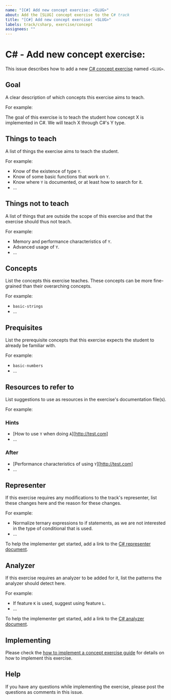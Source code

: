 ```yaml
---
name: "[C#] Add new concept exercise: <SLUG>"
about: Add the [SLUG] concept exercise to the C# track
title: "[C#] Add new concept exercise: <SLUG>"
labels: track/csharp, exercise/concept
assignees: ""
---
```


# C# - Add new concept exercise: <SLUG>

This issue describes how to add a new [C# concept exercise][docs-concept-exercises] named `<SLUG>`.

## Goal

A clear description of which concepts this exercise aims to teach.

For example:

The goal of this exercise is to teach the student how concept X is implemented in C#. We will teach X through C#'s Y type.

## Things to teach

A list of things the exercise aims to teach the student.

For example:

- Know of the existence of type `Y`.
- Know of some basic functions that work on `Y`.
- Know where `Y` is documented, or at least how to search for it.
- ...

## Things not to teach

A list of things that are outside the scope of this exercise and that the exercise should thus not teach.

For example:

- Memory and performance characteristics of `Y`.
- Advanced usage of `Y`.
- ...

## Concepts

List the concepts this exercise teaches. These concepts can be more fine-grained than their overarching concepts.

For example:

- `basic-strings`
- ...

## Prequisites

List the prerequisite concepts that this exercise expects the student to already be familiar with.

For example:

- `basic-numbers`
- ...

## Resources to refer to

List suggestions to use as resources in the exercise's documentation file(s).

For example:

### Hints

- [How to use `Y` when doing `A`][http://test.com]
- ...

### After

- [Performance characteristics of using `Y`][http://test.com]
- ...

## Representer

If this exercise requires any modifications to the track's representer, list these changes here and the reason for these changes.

For example:

- Normalize ternary expressions to if statements, as we are not interested in the type of conditional that is used.
- ...

To help the implementer get started, add a link to the [C# representer document][docs-representer].

## Analyzer

If this exercise requires an analyzer to be added for it, list the patterns the analyzer should detect here.

For example:

- If feature `K` is used, suggest using feature `L`.
- ...

To help the implementer get started, add a link to the [C# analyzer document][docs-analyzer].

## Implementing

Please check the [how to implement a concept exercise guide][docs-how-to-implement-a-concept-exercise] for details on how to implement this exercise.

## Help

If you have any questions while implementing the exercise, please post the questions as comments in this issue.

[exercises-concept-strings]: ./languages/csharp/concept-exercices/strings
[exercises-concept-dates]: ./languages/csharp/concept-exercices/dates
[docs-concept-exercises]: ./languages/csharp/docs/concept-exercises.md
[docs-analyzer]: ./languages/csharp/docs/analyzer.md
[docs-representer]: ./languages/csharp/docs/representer.md
[docs-how-to-implement-a-concept-exercise]: ./languages/csharp/docs/how-to-implement-a-concept-exercise.md
